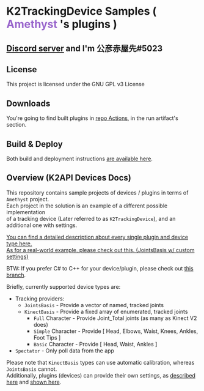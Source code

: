 <h1 dir=auto>
<b>K2TrackingDevice Samples</b>
<text>(</text>
<text style="color:#9966cc;">Amethyst</text>
<text>'s plugins )</text>
</h1>

## <ins>__[Discord server](https://discord.gg/YBQCRDG)__</ins> and I'm **公彦赤屋先#5023**

## **License**
This project is licensed under the GNU GPL v3 License 

## **Downloads**
You're going to find built plugins in [repo Actions](https://github.com/KinectToVR/K2TrackingDevice-Samples/actions), in the run artifact's section.

## **Build & Deploy**
Both build and deployment instructions [are available here](https://github.com/KinectToVR/K2TrackingDevice-Samples/blob/main/BUILD_AND_DEPLOY.md).

## **Overview (K2API Devices Docs)**
This repository contains sample projects of devices / plugins in terms of `Amethyst` project.<br>
Each project in the solution is an example of a different possible implementation<br>
of a tracking device (Later referred to as `K2TrackingDevice`), and an additional one with settings.<br>

<ins>[You can find a detailed description about every single plugin and device type here.](https://github.com/KinectToVR/K2TrackingDevice-Samples/blob/main/DEVICES.md)</ins><br>
[As for a real-world example, please check out this. (JointsBasis w/ custom settings)](https://github.com/KimihikoAkayasaki/device_owoTrackVR)  

BTW: If you prefer C# to C++ for your device/plugin, please check out [this branch](https://github.com/KinectToVR/K2TrackingDevice-Samples/tree/managed).

Briefly, currently supported device types are:
- Tracking providers:
  - `JointsBasis` - Provide a vector of named, tracked joints
  - `KinectBasis` - Provide a fixed array of enumerated, tracked joints
    + `Full` Character - Provide Joint_Total joints (as many as Kinect V2 does)
    + `Simple` Character - Provide [ Head, Elbows, Waist, Knees, Ankles, Foot Tips ]
    + `Basic` Character - Provide [ Head, Waist, Ankles ]
- `Spectator` - Only poll data from the app

Please note that `KinectBasis` types can use automatic calibration, whereas `JointsBasis` cannot.<br>
Additionally, plugins (devices) can provide their own settings, as [described here](https://github.com/KinectToVR/K2TrackingDevice-Samples/blob/main/DEVICES.md#device-settings) and [shown here](https://github.com/KinectToVR/K2TrackingDevice-Samples/blob/main/device_KinectBasis_Full_Settings/DeviceHandler.h#L28).